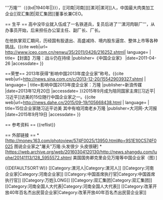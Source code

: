 '''万隆'''（{{bd|1940年||}}），[[河南|河南]][[漯河|漯河]]人，中国最大肉类加工企业[[双汇集团|双汇集团]]董事长兼CEO。

== 生平 ==
高中没毕业就入伍成了一名铁道兵，复员后进了'''漯河肉联厂'''，从办事员开始，后来担任办公室主任、副厂长、厂长。

在他执掌双汇期间，历经国有股退出、高盛减持、境内股东逼宫、整体上市等各种挑战。<ref >{{cite web|url= http://www.iceo.com.cn/renwu/35/2011/0426/216252.shtml| language= | title=【封面】万隆：战斗仍在持续 |publisher=《中国企业家》 |date=2011-04-26 |accessdate= }}</ref>

==荣誉==
2013年获得“影响中国2013年度企业家”称号。<ref >{{cite web|url=http://news.sina.com.cn/c/2013-12-20/155429039327.shtml | language= | title=影响中国2013年度企业家：万隆 |publisher=新浪传媒 |date=2013年12月20日 |accessdate= }}</ref>2015年9月成为陪同国家主席[[习近平|习近平]]访美的15位随行中国企业家之一。<ref >{{cite web|url=http://news.dahe.cn/2015/09-19/105668438.html | language= | title=15位企业家随习近平访美 其中有咱河南老乡万隆 |publisher=大河网-大河报 |date=2015年9月19日 |accessdate= }}</ref>

== 参考资料 ==
{{reflist}}

== 外部链接 ==
*[http://money.163.com/photoview/574F0025/13950.html#p=9S1E1I0C574F0025 图说企业家之"屠夫"万隆:头发很少 头皮很硬]
*[https://web.archive.org/web/20160304120130/http://news.shangdu.com/luohe/20141113/128_5955572.shtml 美国国务卿克里会见万隆等中国企业家（图）]

{{DEFAULTSORT:W}}
[[Category:漯河人|Category:漯河人]]
[[Category:河南企业家|Category:河南企业家]]
[[Category:中国首席执行官|Category:中国首席执行官]]
[[Category:万姓|LONG]]
[[Category:双汇集团|Category:双汇集团]]
[[Category:河南全国人大代表|Category:河南全国人大代表]]
[[Category:改革开放40年百名杰出民营企业家|Category:改革开放40年百名杰出民营企业家]]